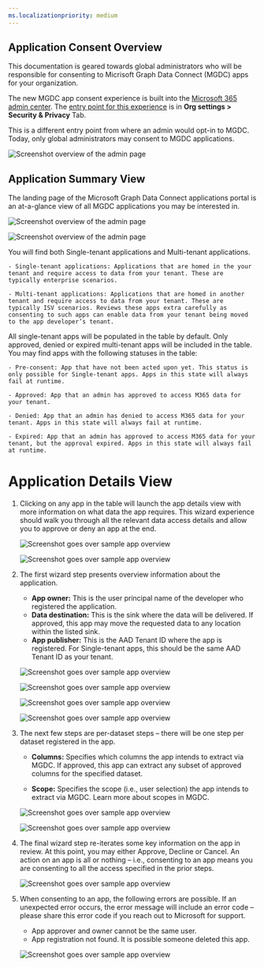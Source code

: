 ```yaml
---
ms.localizationpriority: medium
---
```


<!-- markdownlint-disable MD002 MD041 -->

## Application Consent Overview 

This documentation is geared towards global administrators who will be responsible for consenting to Micrisoft Graph Data Connect (MGDC) apps for your organization. 

The new MGDC app consent experience is built into the [Microsoft 365 admin center](www.admin.microsoft.com). The [entry point for this experience](https://admin.microsoft.com/Adminportal/Home?#/Settings/MGDCAdminCenter) is in **Org settings > Security & Privacy** Tab. 

This is a different entry point from where an admin would opt-in to MGDC. Today, only global administrators may consent to MGDC applications.

![Screenshot overview of the admin page](.../concepts/images/data-connect-admin-center.png)

## Application Summary View

The landing page of the Microsoft Graph Data Connect applications portal is an at-a-glance view of all MGDC applications you may be interested in. 

![Screenshot overview of the admin page](.../concepts/images/data-connect-application-request-1.png)

![Screenshot overview of the admin page](.../concepts/images/data-connect-application-request-2.png)

You will find both Single-tenant applications and Multi-tenant applications. 

    - Single-tenant applications: Applications that are homed in the your tenant and require access to data from your tenant. These are typically enterprise scenarios.  

    - Multi-tenant applications: Applications that are homed in another tenant and require access to data from your tenant. These are typically ISV scenarios. Reviews these apps extra carefully as consenting to such apps can enable data from your tenant being moved to the app developer’s tenant.

All single-tenant apps will be populated in the table by default. Only approved, denied or expired multi-tenant apps will be included in the table. You may find apps with the following statuses in the table:

    - Pre-consent: App that have not been acted upon yet. This status is only possible for Single-tenant apps. Apps in this state will always fail at runtime. 

    - Approved: App that an admin has approved to access M365 data for your tenant.

    - Denied: App that an admin has denied to access M365 data for your tenant. Apps in this state will always fail at runtime.

    - Expired: App that an admin has approved to access M365 data for your tenant, but the approval expired. Apps in this state will always fail at runtime.

# Application Details View

1. Clicking on any app in the table will launch the app details view with more information on what data the app requires. This wizard experience should walk you through all the relevant data access details and allow you to approve or deny an app at the end. 

    ![Screenshot goes over sample app overview](.../concepts/images/data-connect-sample-app-overview.png)

    ![Screenshot goes over sample app overview](.../concepts/images/data-connect-sample-app-overview-2.png)

2. The first wizard step presents overview information about the application. 

    - **App owner:** This is the user principal name of the developer who registered the application. 
    - **Data destination:** This is the sink where the data will be delivered. If approved, this app may move the requested data to any location within the listed sink. 
    - **App publisher:** This is the AAD Tenant ID where the app is registered. For Single-tenant apps, this should be the same AAD Tenant ID as your tenant. 

    ![Screenshot goes over sample app overview](.../concepts/images/data-connect-application-details-1.png)

    ![Screenshot goes over sample app overview](.../concepts/images/data-connect-application-details-2.png)

    ![Screenshot goes over sample app overview](.../concepts/images/data-connect-application-details-3.png)

    ![Screenshot goes over sample app overview](.../concepts/images/data-connect-application-details-4.png)

3. The next few steps are per-dataset steps – there will be one step per dataset registered in the app. 

    - **Columns:** Specifies which columns the app intends to extract via MGDC. If approved, this app can extract any subset of approved columns for the specified dataset. 

    - **Scope:**  Specifies the scope (i.e., user selection) the app intends to extract via MGDC. Learn more about scopes in MGDC. 

    ![Screenshot goes over sample app overview](.../concepts/images/data-connect-application-details-5.png)

    ![Screenshot goes over sample app overview](.../concepts/images/data-connect-application-details-6.png)

4. The final wizard step re-iterates some key information on the app in review. At this point, you may either Approve, Decline or Cancel. An action on an app is all or nothing – i.e., consenting to an app means you are consenting to all the access specified in the prior steps.

    ![Screenshot goes over sample app overview](.../concepts/images/data-connect-application-details-7.png)

5. When consenting to an app, the following errors are possible. If an unexpected error occurs, the error message will include an error code – please share this error code if you reach out to Microsoft for support. 

    - App approver and owner cannot be the same user.
    - App registration not found. It is possible someone deleted this app.

    ![Screenshot goes over sample app overview](.../concepts/images/data-connect-application-details-8.png)



